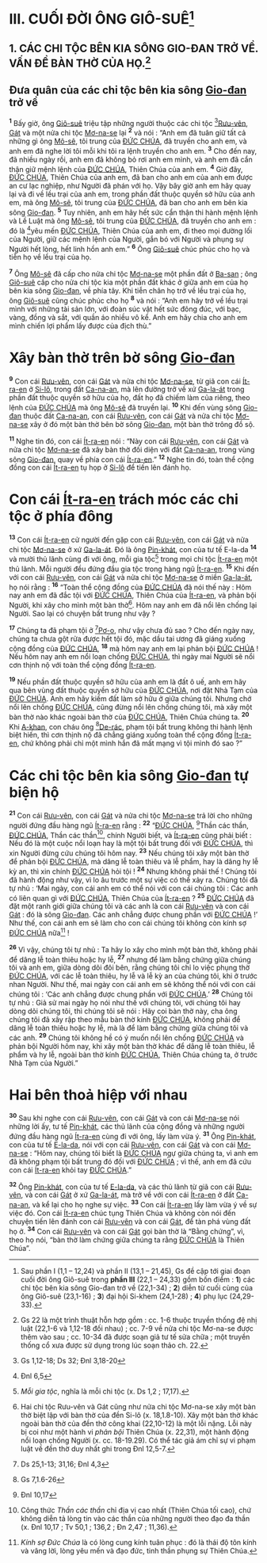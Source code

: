 # III. CUỐI ĐỜI ÔNG GIÔ-SUÊ[^1-6dcc5ae3-190e-4cab-9c23-2a89bbd5ccca]

## 1. CÁC CHI TỘC BÊN KIA SÔNG GIO-ĐAN TRỞ VỀ. VẤN ĐỀ BÀN THỜ CỦA HỌ.[^2-6dcc5ae3-190e-4cab-9c23-2a89bbd5ccca]

## Đưa quân của các chi tộc bên kia sông [Gio-đan]() trở về

<sup><b>1</b></sup> Bấy giờ, ông [Giô-suê]() triệu tập những người thuộc các chi tộc [^1@-6dcc5ae3-190e-4cab-9c23-2a89bbd5ccca][Rưu-vên](), [Gát]() và một nửa chi tộc [Mơ-na-se]() lại <sup><b>2</b></sup> và nói : “Anh em đã tuân giữ tất cả những gì ông [Mô-sê](), tôi trung của [ĐỨC CHÚA](), đã truyền cho anh em, và anh em đã nghe lời tôi mỗi khi tôi ra lệnh truyền cho anh em. <sup><b>3</b></sup> Cho đến nay, đã nhiều ngày rồi, anh em đã không bỏ rơi anh em mình, và anh em đã cẩn thận giữ mệnh lệnh của [ĐỨC CHÚA](), Thiên Chúa của anh em. <sup><b>4</b></sup> Giờ đây, [ĐỨC CHÚA](), Thiên Chúa của anh em, đã ban cho anh em của anh em được an cư lạc nghiệp, như Người đã phán với họ. Vậy bây giờ anh em hãy quay lại và đi về lều trại của anh em, trong phần đất thuộc quyền sở hữu của anh em, mà ông [Mô-sê](), tôi trung của [ĐỨC CHÚA](), đã ban cho anh em bên kia sông [Gio-đan](). <sup><b>5</b></sup> Tuy nhiên, anh em hãy hết sức cẩn thận thi hành mệnh lệnh và Lề Luật mà ông [Mô-sê](), tôi trung của [ĐỨC CHÚA](), đã truyền cho anh em : đó là [^2@-6dcc5ae3-190e-4cab-9c23-2a89bbd5ccca]yêu mến [ĐỨC CHÚA](), Thiên Chúa của anh em, đi theo mọi đường lối của Người, giữ các mệnh lệnh của Người, gắn bó với Người và phụng sự Người hết lòng, hết linh hồn anh em.” <sup><b>6</b></sup> Ông [Giô-suê]() chúc phúc cho họ và tiễn họ về lều trại của họ.

<sup><b>7</b></sup> Ông [Mô-sê]() đã cấp cho nửa chi tộc [Mơ-na-se]() một phần đất ở [Ba-san]() ; ông [Giô-suê]() cấp cho nửa chi tộc kia một phần đất khác ở giữa anh em của họ bên kia sông [Gio-đan](), về phía tây. Khi tiễn chân họ trở về lều trại của họ, ông [Giô-suê]() cũng chúc phúc cho họ <sup><b>8</b></sup> và nói : “Anh em hãy trở về lều trại mình với những tài sản lớn, với đoàn súc vật hết sức đông đúc, với bạc, vàng, đồng và sắt, với quần áo nhiều vô kể. Anh em hãy chia cho anh em mình chiến lợi phẩm lấy được của địch thù.”

# Xây bàn thờ trên bờ sông [Gio-đan]()

<sup><b>9</b></sup> Con cái [Rưu-vên](), con cái [Gát]() và nửa chi tộc [Mơ-na-se](), từ giã con cái [Ít-ra-en]() ở [Si-lô](), trong đất [Ca-na-an](), mà lên đường trở về xứ [Ga-la-át]() trong phần đất thuộc quyền sở hữu của họ, đất họ đã chiếm làm của riêng, theo lệnh của [ĐỨC CHÚA]() mà ông [Mô-sê]() đã truyền lại. <sup><b>10</b></sup> Khi đến vùng sông [Gio-đan]() thuộc đất [Ca-na-an](), con cái [Rưu-vên](), con cái [Gát]() và nửa chi tộc [Mơ-na-se]() xây ở đó một bàn thờ bên bờ sông [Gio-đan](), một bàn thờ trông đồ sộ.

<sup><b>11</b></sup> Nghe tin đó, con cái [Ít-ra-en]() nói : “Này con cái [Rưu-vên](), con cái [Gát]() và nửa chi tộc [Mơ-na-se]() đã xây bàn thờ đối diện với đất [Ca-na-an](), trong vùng sông [Gio-đan](), quay về phía con cái [Ít-ra-en]().” <sup><b>12</b></sup> Nghe tin đó, toàn thể cộng đồng con cái [Ít-ra-en]() tụ họp ở [Si-lô]() để tiến lên đánh họ.

# Con cái [Ít-ra-en]() trách móc các chi tộc ở phía đông

<sup><b>13</b></sup> Con cái [Ít-ra-en]() cử người đến gặp con cái [Rưu-vên](), con cái [Gát]() và nửa chi tộc [Mơ-na-se]() ở xứ [Ga-la-át](). Đó là ông [Pin-khát](), con của tư tế E-la-da <sup><b>14</b></sup> và mười thủ lãnh cùng đi với ông, mỗi gia tộc[^3-6dcc5ae3-190e-4cab-9c23-2a89bbd5ccca] trong mọi chi tộc [Ít-ra-en]() một thủ lãnh. Mỗi người đều đứng đầu gia tộc trong hàng ngũ [Ít-ra-en](). <sup><b>15</b></sup> Khi đến với con cái [Rưu-vên](), con cái [Gát]() và nửa chi tộc [Mơ-na-se]() ở miền [Ga-la-át](), họ nói rằng : <sup><b>16</b></sup> “Toàn thể cộng đồng của [ĐỨC CHÚA]() đã nói thế này : Hôm nay anh em đã đắc tội với [ĐỨC CHÚA](), Thiên Chúa của [Ít-ra-en](), và phản bội Người, khi xây cho mình một bàn thờ[^4-6dcc5ae3-190e-4cab-9c23-2a89bbd5ccca]. Hôm nay anh em đã nổi lên chống lại Người. Sao lại có chuyện bất trung như vậy ?

<sup><b>17</b></sup> Chúng ta đã phạm tội ở [^3@-6dcc5ae3-190e-4cab-9c23-2a89bbd5ccca][Pơ-o](), như vậy chưa đủ sao ? Cho đến ngày nay, chúng ta chưa gột rửa được hết tội đó, mặc dầu tai ương đã giáng xuống cộng đồng của [ĐỨC CHÚA](), <sup><b>18</b></sup> mà hôm nay anh em lại phản bội [ĐỨC CHÚA]() ! Nếu hôm nay anh em nổi loạn chống [ĐỨC CHÚA](), thì ngày mai Người sẽ nổi cơn thịnh nộ với toàn thể cộng đồng [Ít-ra-en]().

<sup><b>19</b></sup> Nếu phần đất thuộc quyền sở hữu của anh em là đất ô uế, anh em hãy qua bên vùng đất thuộc quyền sở hữu của [ĐỨC CHÚA](), nơi đặt Nhà Tạm của [ĐỨC CHÚA](). Anh em hãy kiếm đất làm sở hữu ở giữa chúng tôi. Nhưng chớ nổi lên chống [ĐỨC CHÚA](), cũng đừng nổi lên chống chúng tôi, mà xây một bàn thờ nào khác ngoài bàn thờ của [ĐỨC CHÚA](), Thiên Chúa chúng ta. <sup><b>20</b></sup> Khi [A-khan](), con cháu ông [^4@-6dcc5ae3-190e-4cab-9c23-2a89bbd5ccca][De-rác](), phạm tội bất trung không thi hành lệnh biệt hiến, thì cơn thịnh nộ đã chẳng giáng xuống toàn thể cộng đồng [Ít-ra-en](), chứ không phải chỉ một mình hắn đã mất mạng vì tội mình đó sao ?”

# Các chi tộc bên kia sông [Gio-đan]() tự biện hộ

<sup><b>21</b></sup> Con cái [Rưu-vên](), con cái [Gát]() và nửa chi tộc [Mơ-na-se]() trả lời cho những người đứng đầu hàng ngũ [Ít-ra-en]() rằng : <sup><b>22</b></sup> “[ĐỨC CHÚA](), [^5@-6dcc5ae3-190e-4cab-9c23-2a89bbd5ccca]Thần các thần, [ĐỨC CHÚA](), Thần các thần[^5-6dcc5ae3-190e-4cab-9c23-2a89bbd5ccca], chính Người biết, và [Ít-ra-en]() cũng phải biết : Nếu đó là một cuộc nổi loạn hay là một tội bất trung đối với [ĐỨC CHÚA](), thì xin Người đừng cứu chúng tôi hôm nay. <sup><b>23</b></sup> Nếu chúng tôi xây một bàn thờ để phản bội [ĐỨC CHÚA](), mà dâng lễ toàn thiêu và lễ phẩm, hay là dâng hy lễ kỳ an, thì xin chính [ĐỨC CHÚA]() hỏi tội ! <sup><b>24</b></sup> Nhưng không phải thế ! Chúng tôi đã hành động như vậy, vì lo âu trước một sự việc có thể xảy ra. Chúng tôi đã tự nhủ : ‘Mai ngày, con cái anh em có thể nói với con cái chúng tôi : Các anh có liên quan gì với [ĐỨC CHÚA](), Thiên Chúa của [Ít-ra-en]() ? <sup><b>25</b></sup> [ĐỨC CHÚA]() đã đặt một ranh giới giữa chúng tôi và các anh là con cái [Rưu-vên]() và con cái [Gát]() : đó là sông [Gio-đan](). Các anh chẳng được chung phần với [ĐỨC CHÚA]() !’ Như thế, con cái anh em sẽ làm cho con cái chúng tôi không còn kính sợ [ĐỨC CHÚA]() nữa[^6-6dcc5ae3-190e-4cab-9c23-2a89bbd5ccca] !

<sup><b>26</b></sup> Vì vậy, chúng tôi tự nhủ : Ta hãy lo xây cho mình một bàn thờ, không phải để dâng lễ toàn thiêu hoặc hy lễ, <sup><b>27</b></sup> nhưng để làm bằng chứng giữa chúng tôi và anh em, giữa dòng dõi đôi bên, rằng chúng tôi chỉ lo việc phụng thờ [ĐỨC CHÚA](), với các lễ toàn thiêu, hy lễ và lễ kỳ an của chúng tôi, khi ở trước nhan Người. Như thế, mai ngày con cái anh em sẽ không thể nói với con cái chúng tôi : ‘Các anh chẳng được chung phần với [ĐỨC CHÚA]().’ <sup><b>28</b></sup> Chúng tôi tự nhủ : Giả sử mai ngày họ nói như thế với chúng tôi, với chúng tôi hay dòng dõi chúng tôi, thì chúng tôi sẽ nói : Hãy coi bàn thờ này, cha ông chúng tôi đã xây rập theo mẫu bàn thờ kính [ĐỨC CHÚA](), không phải để dâng lễ toàn thiêu hoặc hy lễ, mà là để làm bằng chứng giữa chúng tôi và các anh. <sup><b>29</b></sup> Chúng tôi không hề có ý muốn nổi lên chống [ĐỨC CHÚA]() và phản bội Người hôm nay, khi xây một bàn thờ khác để dâng lễ toàn thiêu, lễ phẩm và hy lễ, ngoài bàn thờ kính [ĐỨC CHÚA](), Thiên Chúa chúng ta, ở trước Nhà Tạm của Người.”

# Hai bên thoả hiệp với nhau

<sup><b>30</b></sup> Sau khi nghe con cái [Rưu-vên](), con cái [Gát]() và con cái [Mơ-na-se]() nói những lời ấy, tư tế [Pin-khát](), các thủ lãnh của cộng đồng và những người đứng đầu hàng ngũ [Ít-ra-en]() cùng đi với ông, lấy làm vừa ý. <sup><b>31</b></sup> Ông [Pin-khát](), con của tư tế [E-la-da](), nói với con cái [Rưu-vên](), con cái [Gát]() và con cái [Mơ-na-se]() : “Hôm nay, chúng tôi biết là [ĐỨC CHÚA]() ngự giữa chúng ta, vì anh em đã không phạm tội bất trung đó đối với [ĐỨC CHÚA]() ; vì thế, anh em đã cứu con cái [Ít-ra-en]() khỏi tay [ĐỨC CHÚA]().”

<sup><b>32</b></sup> Ông [Pin-khát](), con của tư tế [E-la-da](), và các thủ lãnh từ giã con cái [Rưu-vên](), và con cái [Gát]() ở xứ [Ga-la-át](), mà trở về với con cái [Ít-ra-en]() ở đất [Ca-na-an](), và kể lại cho họ nghe sự việc. <sup><b>33</b></sup> Con cái [Ít-ra-en]() lấy làm vừa ý về sự việc đó. Con cái [Ít-ra-en]() chúc tụng Thiên Chúa và không còn nói đến chuyện tiến lên đánh con cái [Rưu-vên]() và con cái [Gát](), để tàn phá vùng đất họ ở. <sup><b>34</b></sup> Con cái [Rưu-vên]() và con cái [Gát]() gọi bàn thờ là “Bằng chứng”, vì, theo họ nói, “bàn thờ làm chứng giữa chúng ta rằng [ĐỨC CHÚA]() là Thiên Chúa”.

[^1-6dcc5ae3-190e-4cab-9c23-2a89bbd5ccca]: Sau phần I (1,1 – 12,24) và phần II (13,1 – 21,45), Gs đề cập tới giai đoạn cuối đời ông Giô-suê trong **phần III** (22,1 – 24,33) gồm bốn điểm : **1**) các chi tộc bên kia sông Gio-đan trở về (22,1-34) ; **2**) diễn từ cuối cùng của ông Giô-suê (23,1-16) ; **3**) đại hội Si-khem (24,1-28) ; **4**) phụ lục (24,29-33).

[^2-6dcc5ae3-190e-4cab-9c23-2a89bbd5ccca]: Gs 22 là một trình thuật hỗn hợp gồm : cc. 1-6 thuộc truyền thống đệ nhị luật (22,1-6 và 1,12-18 đối nhau) ; cc. 7-9 về nửa chi tộc Mơ-na-se được thêm vào sau ; cc. 10-34 đã được soạn giả tư tế sửa chữa ; một truyền thống cổ xưa được sử dụng trong lúc soạn thảo ch. 22.

[^3-6dcc5ae3-190e-4cab-9c23-2a89bbd5ccca]: _Mỗi gia tộc_, nghĩa là mỗi chi tộc (x. Ds 1,2 ; 17,17).

[^4-6dcc5ae3-190e-4cab-9c23-2a89bbd5ccca]: Hai chi tộc Rưu-vên và Gát cũng như nửa chi tộc Mơ-na-se xây một bàn thờ biệt lập với bàn thờ của đền Si-lô (x. 18,1.8-10). Xây một bàn thờ khác ngoài bàn thờ của đền thờ công khai (22,10-12) là một lỗi nặng. Lỗi này bị coi như một hành vi _phản bội_ Thiên Chúa (x. 22,31), một hành động nổi loạn chống Người (x. cc. 18-19.29). Có thể tác giả ám chỉ sự vi phạm luật về đền thờ duy nhất ghi trong Đnl 12,5-7.

[^5-6dcc5ae3-190e-4cab-9c23-2a89bbd5ccca]: Công thức _Thần các thần_ chỉ địa vị cao nhất (Thiên Chúa tối cao), chứ không diễn tả lòng tin vào các thần của những người theo đạo đa thần (x. Đnl 10,17 ; Tv 50,1 ; 136,2 ; Đn 2,47 ; 11,36).

[^6-6dcc5ae3-190e-4cab-9c23-2a89bbd5ccca]: _Kính sợ Đức Chúa_ là có lòng cung kính tuân phục : đó là thái độ tôn kính và vâng lời, lòng yêu mến và đạo đức, tinh thần phụng sự Thiên Chúa.

[^1@-6dcc5ae3-190e-4cab-9c23-2a89bbd5ccca]: Gs 1,12-18; Ds 32; Đnl 3,18-20

[^2@-6dcc5ae3-190e-4cab-9c23-2a89bbd5ccca]: Đnl 6,5

[^3@-6dcc5ae3-190e-4cab-9c23-2a89bbd5ccca]: Ds 25,1-13; 31,16; Đnl 4,3

[^4@-6dcc5ae3-190e-4cab-9c23-2a89bbd5ccca]: Gs 7,1.6-26

[^5@-6dcc5ae3-190e-4cab-9c23-2a89bbd5ccca]: Đnl 10,17
